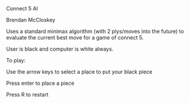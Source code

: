 Connect 5 AI

Brendan McCloskey

Uses a standard minimax algorithm (with 2 plys/moves into the future) to evaluate the current best move for a game of connect 5.

User is black and computer is white always.

To play:

Use the arrow keys to select a place to put your black piece

Press enter to place a piece

Press R to restart
